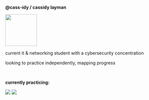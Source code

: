 __@cass-idy / cassidy layman__ 

<p align="left">
    <img width="100px" src="https://media2.giphy.com/media/v1.Y2lkPTc5MGI3NjExMGZjcG41bDU1MmltMnpyZ3c3cGZtYWYxZDd5enlrN2xmNHRzbjlmMSZlcD12MV9pbnRlcm5hbF9naWZfYnlfaWQmY3Q9cw/PQREOabU97PegkjK2w/giphy.gif">
</p>

current it & networking student with a cybersecurity concentration
  
looking to practice independently, mapping progress

<br clear="left"/>

__currently practicing:__
<div id="header" align="left">
  <div id="header" align="left">
 <img src="https://github.com/MikeCodesDotNET/ColoredBadges/blob/master/png/dev/languages/python.png?raw=true" width"100%"/> <img src="https://github.com/MikeCodesDotNET/ColoredBadges/blob/master/png/dev/languages/html.png?raw=true" width"100%"/>
  </div>  
  
